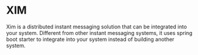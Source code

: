 # XIM 
Xim is a distributed instant messaging solution that can be integrated into your system. Different from other instant messaging systems, it uses spring boot starter to integrate into your system instead of building another system.
